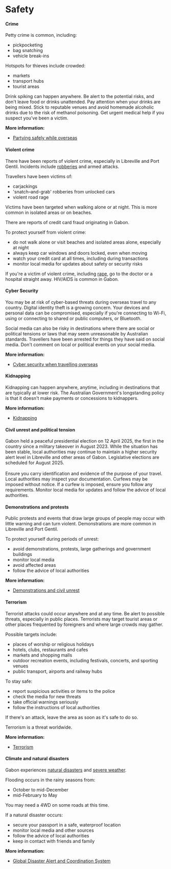 # Safety

#### Crime

Petty crime is common, including:

* pickpocketing
* bag snatching
* vehicle break-ins

Hotspots for thieves include crowded:

* markets
* transport hubs
* tourist areas

Drink spiking can happen anywhere. Be alert to the potential risks, and don't leave food or drinks unattended. Pay attention when your drinks are being mixed. Stick to reputable venues and avoid homemade alcoholic drinks due to the risk of methanol poisoning. Get urgent medical help if you suspect you’ve been a victim.

**More information:**

* [Partying safely while overseas](/before-you-go/safety/partying "Partying safely")

#### Violent crime

There have been reports of violent crime, especially in Libreville and Port Gentil. Incidents include [robberies](https://www.smartraveller.gov.au/node/344) and armed attacks.

Travellers have been victims of:

* carjackings
* 'snatch–and-grab' robberies from unlocked cars
* violent road rage

Victims have been targeted when walking alone or at night. This is more common in isolated areas or on beaches.

There are reports of credit card fraud originating in Gabon.

To protect yourself from violent crime:

* do not walk alone or visit beaches and isolated areas alone, especially at night
* always keep car windows and doors locked, even when moving
* watch your credit card at all times, including during transactions
* monitor local media for updates about safety or security risks

If you're a victim of violent crime, including [rape](https://www.smartraveller.gov.au/node/355), go to the doctor or a hospital straight away. HIV/AIDS is common in Gabon.

#### Cyber Security

You may be at risk of cyber-based threats during overseas travel to any country. Digital identity theft is a growing concern. Your devices and personal data can be compromised, especially if you're connecting to Wi-Fi, using or connecting to shared or public computers, or Bluetooth.

Social media can also be risky in destinations where there are social or political tensions or laws that may seem unreasonable by Australian standards. Travellers have been arrested for things they have said on social media. Don't comment on local or political events on your social media.

**More information:**

* [Cyber security when travelling overseas](https://www.smartraveller.gov.au/before-you-go/staying-safe/cyber-security)

#### Kidnapping

Kidnapping can happen anywhere, anytime, including in destinations that are typically at lower risk. The Australian Government's longstanding policy is that it doesn't make payments or concessions to kidnappers.

**More information:**

* [Kidnapping](https://www.smartraveller.gov.au/before-you-go/safety/kidnapping)

#### Civil unrest and political tension

Gabon held a peaceful presidential election on 12 April 2025, the first in the country since a military takeover in August 2023. While the situation has been stable, local authorities may continue to maintain a higher security alert level in Libreville and other areas of Gabon. Legislative elections are scheduled for August 2025.  
   
Ensure you carry identification and evidence of the purpose of your travel. Local authorities may inspect your documentation. Curfews may be imposed without notice. If a curfew is imposed, ensure you follow any requirements. Monitor local media for updates and follow the advice of local authorities.

#### Demonstrations and protests

Public protests and events that draw large groups of people may occur with little warning and can turn violent. Demonstrations are more common in Libreville and Port Gentil.

To protect yourself during periods of unrest:

* avoid demonstrations, protests, large gatherings and government buildings
* monitor local media
* avoid affected areas
* follow the advice of local authorities

**More information:**

* [Demonstrations and civil unrest](https://www.smartraveller.gov.au/node/343)

#### Terrorism

Terrorist attacks could occur anywhere and at any time. Be alert to possible threats, especially in public places. Terrorists may target tourist areas or other places frequented by foreigners and where large crowds may gather.

Possible targets include:

* places of worship or religious holidays
* hotels, clubs, restaurants and cafes
* markets and shopping malls
* outdoor recreation events, including festivals, concerts, and sporting venues
* public transport, airports and railway hubs

To stay safe:

* report suspicious activities or items to the police
* check the media for new threats
* take official warnings seriously
* follow the instructions of local authorities

If there's an attack, leave the area as soon as it's safe to do so.

Terrorism is a threat worldwide.

**More information:**

* [Terrorism](/node/342)

#### Climate and natural disasters

Gabon experiences [natural disasters](/node/346) and [severe weather](/node/347).

Flooding occurs in the rainy seasons from:

* October to mid-December
* mid-February to May

You may need a 4WD on some roads at this time.

If a natural disaster occurs:

* secure your passport in a safe, waterproof location
* monitor local media and other sources
* follow the advice of local authorities
* keep in contact with friends and family

**More information:**

* [Global Disaster Alert and Coordination System](http://gdacs.org/)
